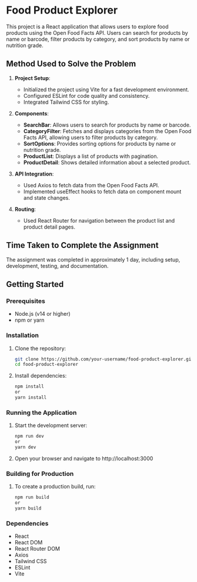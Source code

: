 # Food Product Explorer

This project is a React application that allows users to explore food products using the Open Food Facts API. Users can search for products by name or barcode, filter products by category, and sort products by name or nutrition grade.

## Method Used to Solve the Problem

1. **Project Setup**: 
   - Initialized the project using Vite for a fast development environment.
   - Configured ESLint for code quality and consistency.
   - Integrated Tailwind CSS for styling.

2. **Components**:
   - **SearchBar**: Allows users to search for products by name or barcode.
   - **CategoryFilter**: Fetches and displays categories from the Open Food Facts API, allowing users to filter products by category.
   - **SortOptions**: Provides sorting options for products by name or nutrition grade.
   - **ProductList**: Displays a list of products with pagination.
   - **ProductDetail**: Shows detailed information about a selected product.

3. **API Integration**:
   - Used Axios to fetch data from the Open Food Facts API.
   - Implemented useEffect hooks to fetch data on component mount and state changes.

4. **Routing**:
   - Used React Router for navigation between the product list and product detail pages.

## Time Taken to Complete the Assignment

The assignment was completed in approximately 1 day, including setup, development, testing, and documentation.

## Getting Started

### Prerequisites

- Node.js (v14 or higher)
- npm or yarn

### Installation

1. Clone the repository:
   ```sh
   git clone https://github.com/your-username/food-product-explorer.git
   cd food-product-explorer

2. Install dependencies:
    ```sh
    npm install
    or
    yarn install

### Running the Application

1. Start the development server:
    ```sh
    npm run dev
    or
    yarn dev

2. Open your browser and navigate to http://localhost:3000

### Building for Production

1. To create a production build, run:
    ```sh
    npm run build
    or
    yarn build


### Dependencies

- React
- React DOM
- React Router DOM
- Axios
- Tailwind CSS
- ESLint
- Vite